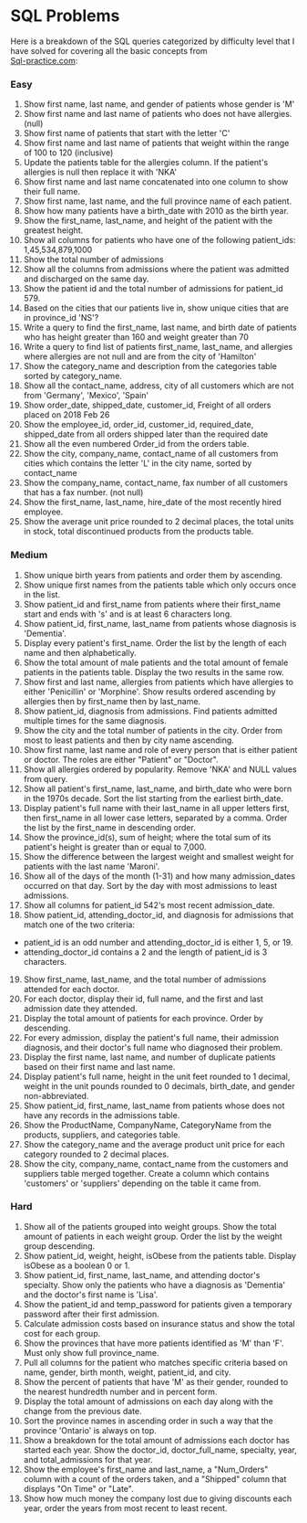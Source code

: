 # SQL Problems 
Here is a breakdown of the SQL queries categorized by difficulty level that I have solved for covering all the basic concepts from 
<br/>
[Sql-practice.com](https://www.sql-practice.com/):


### **Easy**

1. Show first name, last name, and gender of patients whose gender is 'M'
2. Show first name and last name of patients who does not have allergies. (null)
3. Show first name of patients that start with the letter 'C'
4. Show first name and last name of patients that weight within the range of 100 to 120 (inclusive)
5. Update the patients table for the allergies column. If the patient's allergies is null then replace it with 'NKA'
6. Show first name and last name concatenated into one column to show their full name.
7. Show first name, last name, and the full province name of each patient.
8. Show how many patients have a birth_date with 2010 as the birth year.
9. Show the first_name, last_name, and height of the patient with the greatest height.
10. Show all columns for patients who have one of the following patient_ids: 1,45,534,879,1000
11. Show the total number of admissions
12. Show all the columns from admissions where the patient was admitted and discharged on the same day.
13. Show the patient id and the total number of admissions for patient_id 579.
14. Based on the cities that our patients live in, show unique cities that are in province_id 'NS'?
15. Write a query to find the first_name, last name, and birth date of patients who has height greater than 160 and weight greater than 70
16. Write a query to find list of patients first_name, last_name, and allergies where allergies are not null and are from the city of 'Hamilton'
17. Show the category_name and description from the categories table sorted by category_name.
18. Show all the contact_name, address, city of all customers which are not from 'Germany', 'Mexico', 'Spain'
19. Show order_date, shipped_date, customer_id, Freight of all orders placed on 2018 Feb 26
20. Show the employee_id, order_id, customer_id, required_date, shipped_date from all orders shipped later than the required date
21. Show all the even numbered Order_id from the orders table.
22. Show the city, company_name, contact_name of all customers from cities which contains the letter 'L' in the city name, sorted by contact_name
23. Show the company_name, contact_name, fax number of all customers that has a fax number. (not null)
24. Show the first_name, last_name, hire_date of the most recently hired employee.
25. Show the average unit price rounded to 2 decimal places, the total units in stock, total discontinued products from the products table.

### **Medium**

1. Show unique birth years from patients and order them by ascending.
2. Show unique first names from the patients table which only occurs once in the list.
3. Show patient_id and first_name from patients where their first_name start and ends with 's' and is at least 6 characters long.
4. Show patient_id, first_name, last_name from patients whose diagnosis is 'Dementia'.
5. Display every patient's first_name. Order the list by the length of each name and then alphabetically.
6. Show the total amount of male patients and the total amount of female patients in the patients table. Display the two results in the same row.
7. Show first and last name, allergies from patients which have allergies to either 'Penicillin' or 'Morphine'. Show results ordered ascending by allergies then by first_name then by last_name.
8. Show patient_id, diagnosis from admissions. Find patients admitted multiple times for the same diagnosis.
9. Show the city and the total number of patients in the city. Order from most to least patients and then by city name ascending.
10. Show first name, last name and role of every person that is either patient or doctor. The roles are either "Patient" or "Doctor".
11. Show all allergies ordered by popularity. Remove 'NKA' and NULL values from query.
12. Show all patient's first_name, last_name, and birth_date who were born in the 1970s decade. Sort the list starting from the earliest birth_date.
13. Display patient's full name with their last_name in all upper letters first, then first_name in all lower case letters, separated by a comma. Order the list by the first_name in descending order.
14. Show the province_id(s), sum of height; where the total sum of its patient's height is greater than or equal to 7,000.
15. Show the difference between the largest weight and smallest weight for patients with the last name 'Maroni'.
16. Show all of the days of the month (1-31) and how many admission_dates occurred on that day. Sort by the day with most admissions to least admissions.
17. Show all columns for patient_id 542's most recent admission_date.
18. Show patient_id, attending_doctor_id, and diagnosis for admissions that match one of the two criteria:
   - patient_id is an odd number and attending_doctor_id is either 1, 5, or 19.
   - attending_doctor_id contains a 2 and the length of patient_id is 3 characters.
19. Show first_name, last_name, and the total number of admissions attended for each doctor.
20. For each doctor, display their id, full name, and the first and last admission date they attended.
21. Display the total amount of patients for each province. Order by descending.
22. For every admission, display the patient's full name, their admission diagnosis, and their doctor's full name who diagnosed their problem.
23. Display the first name, last name, and number of duplicate patients based on their first name and last name.
24. Display patient's full name, height in the unit feet rounded to 1 decimal, weight in the unit pounds rounded to 0 decimals, birth_date, and gender non-abbreviated.
25. Show patient_id, first_name, last_name from patients whose does not have any records in the admissions table.
26. Show the ProductName, CompanyName, CategoryName from the products, suppliers, and categories table.
27. Show the category_name and the average product unit price for each category rounded to 2 decimal places.
28. Show the city, company_name, contact_name from the customers and suppliers table merged together. Create a column which contains 'customers' or 'suppliers' depending on the table it came from.

### **Hard**

1. Show all of the patients grouped into weight groups. Show the total amount of patients in each weight group. Order the list by the weight group descending.
2. Show patient_id, weight, height, isObese from the patients table. Display isObese as a boolean 0 or 1.
3. Show patient_id, first_name, last_name, and attending doctor's specialty. Show only the patients who have a diagnosis as 'Dementia' and the doctor's first name is 'Lisa'.
4. Show the patient_id and temp_password for patients given a temporary password after their first admission.
5. Calculate admission costs based on insurance status and show the total cost for each group.
6. Show the provinces that have more patients identified as 'M' than 'F'. Must only show full province_name.
7. Pull all columns for the patient who matches specific criteria based on name, gender, birth month, weight, patient_id, and city.
8. Show the percent of patients that have 'M' as their gender, rounded to the nearest hundredth number and in percent form.
9. Display the total amount of admissions on each day along with the change from the previous date.
10. Sort the province names in ascending order in such a way that the province 'Ontario' is always on top.
11. Show a breakdown for the total amount of admissions each doctor has started each year. Show the doctor_id, doctor_full_name, specialty, year, and total_admissions for that year.
12. Show the employee's first_name and last_name, a "Num_Orders" column with a count of the orders taken, and a "Shipped" column that displays "On Time" or "Late".
13. Show how much money the company lost due to giving discounts each year, order the years from most recent to least recent.
